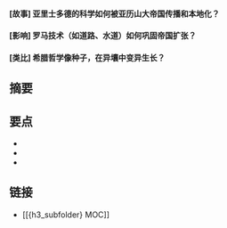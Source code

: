 #### [故事] 亚里士多德的科学如何被亚历山大帝国传播和本地化？


#### [影响] 罗马技术（如道路、水道）如何巩固帝国扩张？


#### [类比] 希腊哲学像种子，在异壤中变异生长？


## 摘要


## 要点

- 
- 
- 

## 链接

- [[{h3_subfolder} MOC]]

